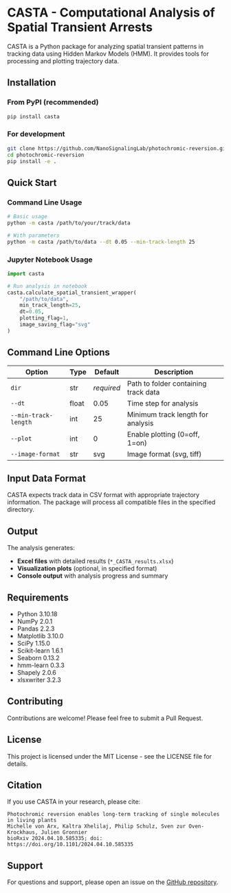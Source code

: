 # CASTA - Computational Analysis of Spatial Transient Arrests

CASTA is a Python package for analyzing spatial transient patterns in tracking data using Hidden Markov Models (HMM). It provides tools for processing and plotting trajectory data.

## Installation

### From PyPI (recommended)

```bash
pip install casta
```

### For development

```bash
git clone https://github.com/NanoSignalingLab/photochromic-reversion.git
cd photochromic-reversion
pip install -e .
```

## Quick Start

### Command Line Usage

```bash
# Basic usage
python -m casta /path/to/your/track/data

# With parameters
python -m casta /path/to/data --dt 0.05 --min-track-length 25
```

### Jupyter Notebook Usage

```python
import casta

# Run analysis in notebook
casta.calculate_spatial_transient_wrapper(
    "/path/to/data",
    min_track_length=25,
    dt=0.05,
    plotting_flag=1,
    image_saving_flag="svg"
)
```

## Command Line Options

| Option | Type | Default | Description |
|--------|------|---------|-------------|
| `dir` | str | *required* | Path to folder containing track data |
| `--dt` | float | 0.05 | Time step for analysis |
| `--min-track-length` | int | 25 | Minimum track length for analysis |
| `--plot` | int | 0 | Enable plotting (0=off, 1=on) |
| `--image-format` | str | svg | Image format (svg, tiff) |

## Input Data Format

CASTA expects track data in CSV format with appropriate trajectory information. The package will process all compatible files in the specified directory.

## Output

The analysis generates:
- **Excel files** with detailed results (`*_CASTA_results.xlsx`)
- **Visualization plots** (optional, in specified format)
- **Console output** with analysis progress and summary

## Requirements

- Python 3.10.18
- NumPy 2.0.1
- Pandas 2.2.3
- Matplotlib 3.10.0
- SciPy 1.15.0
- Scikit-learn 1.6.1
- Seaborn 0.13.2
- hmm-learn 0.3.3
- Shapely 2.0.6
- xlsxwriter 3.2.3

## Contributing

Contributions are welcome! Please feel free to submit a Pull Request.

## License

This project is licensed under the MIT License - see the LICENSE file for details.

## Citation

If you use CASTA in your research, please cite:

```
Photochromic reversion enables long-term tracking of single molecules in living plants
Michelle von Arx, Kaltra Xhelilaj, Philip Schulz, Sven zur Oven-Krockhaus, Julien Gronnier
bioRxiv 2024.04.10.585335; doi: https://doi.org/10.1101/2024.04.10.585335
```

## Support

For questions and support, please open an issue on the [GitHub repository](https://github.com/NanoSignalingLab/photochromic-reversion).
